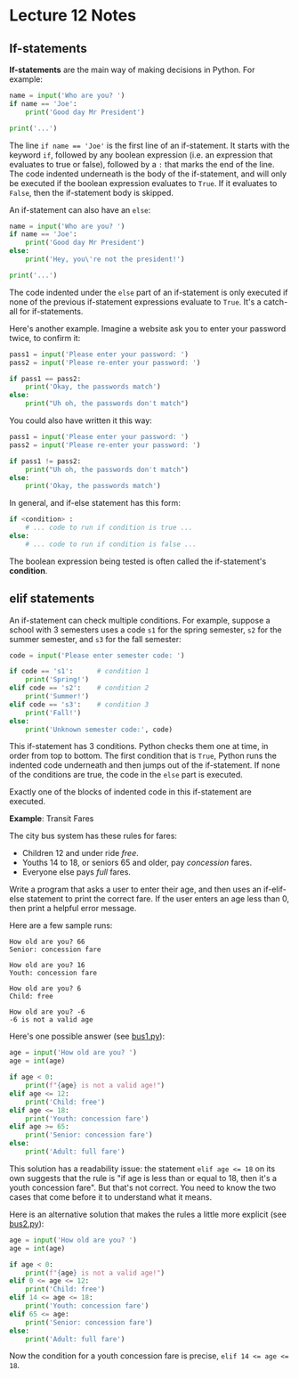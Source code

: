 # Lecture 12 Notes

## If-statements

**If-statements** are the main way of making decisions in Python. For example:

```python
name = input('Who are you? ')
if name == 'Joe':
	print('Good day Mr President')

print('...')
```

The line `if name == 'Joe'` is the first line of an if-statement. It starts
with the keyword `if`, followed by any boolean expression (i.e. an expression
that evaluates to true or false), followed by a `:` that marks the end of the
line. The code indented underneath is the body of the if-statement, and will
only be executed if the boolean expression evaluates to `True`. If it
evaluates to `False`, then the if-statement body is skipped.

An if-statement can also have an `else`:

```python
name = input('Who are you? ')
if name == 'Joe':
	print('Good day Mr President')
else:
	print('Hey, you\'re not the president!')

print('...')
```

The code indented under the `else` part of an if-statement is only executed if
none of the previous if-statement expressions evaluate to `True`. It's a
catch-all for if-statements.

Here's another example. Imagine a website ask you to enter your password
twice, to confirm it:

```python
pass1 = input('Please enter your password: ')
pass2 = input('Please re-enter your password: ')

if pass1 == pass2:
	print('Okay, the passwords match')
else:
	print("Uh oh, the passwords don't match")
```

You could also have written it this way:

```python
pass1 = input('Please enter your password: ')
pass2 = input('Please re-enter your password: ')

if pass1 != pass2:
	print("Uh oh, the passwords don't match")
else:
	print('Okay, the passwords match')
```

In general, and if-else statement has this form:

```python
if <condition> :
	# ... code to run if condition is true ...
else:
	# ... code to run if condition is false ...
```

The boolean expression being tested is often called the if-statement's
**condition**.


## elif statements

An if-statement can check multiple conditions. For example, suppose a school
with 3 semesters uses a code `s1` for the spring semester, `s2` for the summer
semester, and `s3` for the fall semester:

```python
code = input('Please enter semester code: ')

if code == 's1':      # condition 1
	print('Spring!')
elif code == 's2':    # condition 2
	print('Summer!')
elif code == 's3':    # condition 3
	print('Fall!')
else:
	print('Unknown semester code:', code)
```

This if-statement has 3 conditions. Python checks them one at time, in order
from top to bottom. The first condition that is `True`, Python runs the
indented code underneath and then jumps out of the if-statement. If none of
the conditions are true, the code in the `else` part is executed.

Exactly one of the blocks of indented code in this if-statement are executed.

**Example**: Transit Fares

The city bus system has these rules for fares:

- Children 12 and under ride *free*.
- Youths 14 to 18, or seniors 65 and older, pay *concession* fares.
- Everyone else pays *full* fares.

Write a program that asks a user to enter their age, and then uses an
if-elif-else statement to print the correct fare. If the user enters an age
less than 0, then print a helpful error message.

Here are a few sample runs:

```
How old are you? 66
Senior: concession fare

How old are you? 16
Youth: concession fare

How old are you? 6
Child: free

How old are you? -6
-6 is not a valid age

```

Here's one possible answer (see [bus1.py](bus1.py)):

```python
age = input('How old are you? ')
age = int(age)

if age < 0:
    print(f"{age} is not a valid age!")
elif age <= 12:
    print('Child: free')
elif age <= 18:
    print('Youth: concession fare')
elif age >= 65:
    print('Senior: concession fare')
else:
    print('Adult: full fare')
```

This solution has a readability issue: the statement `elif age <= 18` on its
own suggests that the rule is "if age is less than or equal to 18, then it's a
youth concession fare". But that's not correct. You need to know the two cases
that come before it to understand what it means.

Here is an alternative solution that makes the rules a little more explicit
(see [bus2.py](bus2.py)):

```python
age = input('How old are you? ')
age = int(age)

if age < 0:
    print(f"{age} is not a valid age!")
elif 0 <= age <= 12:
    print('Child: free')
elif 14 <= age <= 18:
    print('Youth: concession fare')
elif 65 <= age:
    print('Senior: concession fare')
else:
    print('Adult: full fare')
```

Now the condition for a youth concession fare is precise, `elif 14 <= age <=
18`.


